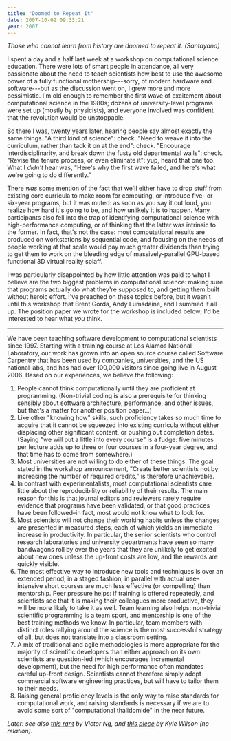 ```yaml
---
title: "Doomed to Repeat It"
date: 2007-10-02 09:33:21
year: 2007
---
```

<em>Those who cannot learn from history are doomed to repeat it. (Santayana)</em>

I spent a day and a half last week at a workshop on computational science education. There were lots of smart people in attendance, all very passionate about the need to teach scientists how best to use the awesome power of a fully functional mothership---sorry, of modern hardware and software---but as the discussion went on, I grew more and more pessimistic.  I'm old enough to remember the first wave of excitement about computational science in the 1980s; dozens of university-level programs were set up (mostly by physicists), and everyone involved was confident that the revolution would be unstoppable.

So there I was, twenty years later, hearing people say almost exactly the same things. "A third kind of science": check. "Need to weave it into the curriculum, rather than tack it on at the end": check. "Encourage interdisciplinarity, and break down the fusty old departmental walls": check. "Revise the tenure process, or even eliminate it": yup, heard that one too. What I <em>didn't</em> hear was, "Here's why the first wave failed, and here's what we're going to do differently."

There <em>was</em> some mention of the fact that we'll either have to drop stuff from existing core curricula to make room for computing, or introduce five- or six-year programs, but it was muted: as soon as you say it out loud, you realize how hard it's going to be, and how unlikely it is to happen.  Many participants also fell into the trap of identifying computational science with high-performance computing, or of thinking that the latter was intrinsic to the former. In fact, that's not the case: most computational results are produced on workstations by sequential code, and focusing on the needs of people working at that scale would pay much greater dividends than trying to get them to work on the bleeding edge of massively-parallel GPU-based functional 3D virtual reality splaff.

I was particularly disappointed by how little attention was paid to what I believe are the two biggest problems in computational science: making sure that programs actually do what they're supposed to, and getting them built without heroic effort. I've preached on these topics before, but it wasn't until this workshop that Brent Gorda, Andy Lumsdaine, and I summed it all up.  The position paper we wrote for the workshop is included below; I'd be interested to hear what <em>you</em> think.

<hr />We have been teaching software development to computational scientists since 1997. Starting with a training course at Los Alamos National Laboratory, our work has grown into an open source course called Software Carpentry that has been used by companies, universities, and the US national labs, and has had over 100,000 visitors since going live in August 2006. Based on our experiences, we believe the following:
<ol>
	<li>People cannot think computationally until they are proficient at programming. (Non-trivial coding is also a prerequisite for thinking sensibly about software architecture, performance, and other issues, but that's a matter for another position paper...)</li>
	<li>Like other "knowing how" skills, such proficiency takes so much time to acquire that it cannot be squeezed into existing curricula without either displacing other significant content, or pushing out completion dates. (Saying "we will put a little into every course" is a fudge: five minutes per lecture adds up to three or four courses in a four-year degree, and that time has to come from somewhere.)</li>
	<li>Most universities are not willing to do either of these things. The goal stated in the workshop announcement, "Create better scientists not by increasing the number of required credits," is therefore unachievable.</li>
	<li>In contrast with experimentalists, most computational scientists care little about the reproducibility or reliability of their results. The main reason for this is that journal editors and reviewers rarely require evidence that programs have been validated, or that good practices have been followed–in fact, most would not know what to look for.</li>
	<li>Most scientists will not change their working habits unless the changes are presented in measured steps, each of which yields an immediate increase in productivity. In particular, the senior scientists who control research laboratories and university departments have seen so many bandwagons roll by over the years that they are unlikely to get excited about new ones unless the up-front costs are low, and the rewards are quickly visible.</li>
	<li>The most effective way to introduce new tools and techniques is over an extended period, in a staged fashion, in parallel with actual use–intensive short courses are much less effective (or compelling) than mentorship. Peer pressure helps: if training is offered repeatedly, and scientists see that it is making their colleagues more productive, they will be more likely to take it as well. Team learning also helps: non-trivial scientific programming is a team sport, and mentorship is one of the best training methods we know. In particular, team members with distinct roles rallying around the science is the most successful strategy of all, but does not translate into a classroom setting.</li>
	<li>A mix of traditional and agile methodologies is more appropriate for the majority of scientific developers than either approach on its own: scientists are question-led (which encourages incremental development), but the need for high performance often mandates careful up-front design. Scientists cannot therefore simply adopt commercial software engineering practices, but will have to tailor them to their needs.</li>
	<li>Raising general proficiency levels is the only way to raise standards for computational work, and raising standards is necessary if we are to avoid some sort of "computational thalidomide" in the near future.</li>
</ol>
<em>Later: see also <a href="http://www.crankycoder.com/?p=47">this rant</a> by Victor Ng, and <a href="http://www.gamearchitect.net/Articles/SoftwareIsHard.html">this piece</a> by Kyle Wilson (no relation).</em>
